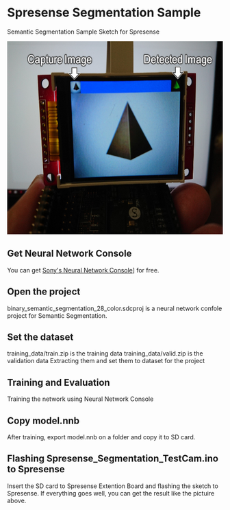 # Spresense Segmentation Sample
Semantic Segmentation Sample Sketch for Spresense

<img src="https://github.com/TE-YoshinoriOota/Spresense_Segmentation_Sample/blob/master/resources/Spresense_Segmentation.png" width="600" height="450"/>


## Get Neural Network Console
You can get <a href="https://dl.sony.com">Sony's Neural Network Console]</a> for free.

## Open the project
binary_semantic_segmentation_28_color.sdcproj is a neural network confole project for Semantic Segmentation. 

## Set the dataset
training_data/train.zip is the training data
training_data/valid.zip is the validation data
Extracting them and set them to dataset for the project

## Training and Evaluation
Training the network using Neural Network Console

## Copy model.nnb
After training, export model.nnb on a folder and copy it to SD card.

## Flashing Spresense_Segmentation_TestCam.ino to Spresense
Insert the SD card to Spresense Extention Board and flashing the sketch to Spresense.
If everything goes well, you can get the result like the pictuire above.
